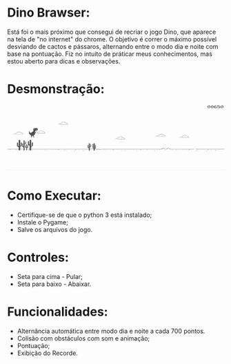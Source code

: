 # Dino Brawser:
Está foi o mais próximo que consegui de recriar o jogo Dino, que aparece na tela de "no internet" do chrome. O objetivo é correr o máximo possível desviando de cactos e pássaros, alternando entre o modo dia e noite com base na pontuação. Fiz no intuito de práticar meus conhecimentos, mas estou aberto para dicas e observações.

# Desmonstração:
![Clique aqui para ver a demonstração do jogo](GIF%20Dino%20Brawser.gif)

# Como Executar:
* Certifique-se de que o python 3 está instalado;
* Instale o Pygame;
* Salve os arquivos do jogo.

# Controles:
- Seta para cima - Pular;
- Seta para baixo - Abaixar.

# Funcionalidades:
- Alternância automática entre modo dia e noite a cada 700 pontos.
- Colisão com obstáculos com som e animação;
- Pontuação;
- Exibição do Recorde.
